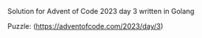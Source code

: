 Solution for Advent of Code 2023 day 3 written in Golang

Puzzle: (https://adventofcode.com/2023/day/3)
